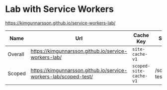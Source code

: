 # Lab with Service Workers

https://kimgunnarsson.github.io/service-workers-lab/


| Name    | Url                                                              | Cache Key                   | Scope        |
|---------|------------------------------------------------------------------|-----------------------------|--------------|
| Overall | https://kimgunnarsson.github.io/service-workers-lab/             | `site-cache-v1`        |              |
| Scoped  | https://kimgunnarsson.github.io/service-workers-lab/scoped-test/ | `scoped-site-cache-v1` | /scoped-test |
